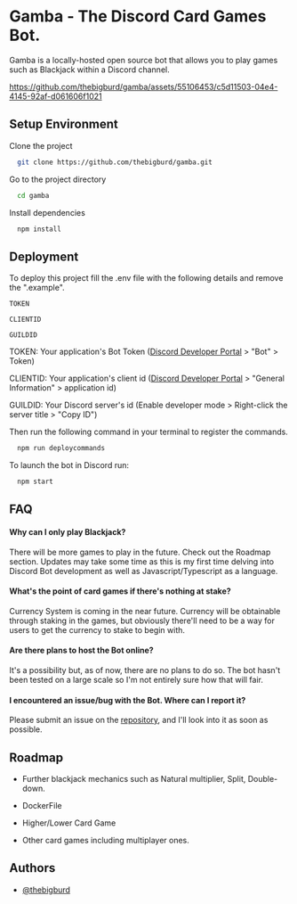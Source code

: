 
# Gamba - The Discord Card Games Bot.

Gamba is a locally-hosted open source bot that allows you to play games such as Blackjack within a Discord channel. 


https://github.com/thebigburd/gamba/assets/55106453/c5d11503-04e4-4145-92af-d061606f1021


## Setup Environment

Clone the project

```bash
  git clone https://github.com/thebigburd/gamba.git
```

Go to the project directory

```bash
  cd gamba
```

Install dependencies

```bash
  npm install
```


## Deployment

To deploy this project fill the .env file with the following details and remove the ".example".

`TOKEN`

`CLIENTID`

`GUILDID`


TOKEN: Your application's Bot Token ([Discord Developer Portal](https://discord.com/developers/applications) > "Bot" > Token)

CLIENTID: Your application's client id ([Discord Developer Portal](https://discord.com/developers/applications) > "General Information" > application id)

GUILDID: Your Discord server's id (Enable developer mode > Right-click the server title > "Copy ID")


Then run the following command in your terminal to register the commands.

```bash
  npm run deploycommands
```

To launch the bot in Discord run:

```bash
  npm start
```

## FAQ


#### Why can I only play Blackjack?

There will be more games to play in the future. Check out the Roadmap section. Updates may take some time as this is my first time delving into Discord Bot development as well as Javascript/Typescript as a language.

#### What's the point of card games if there's nothing at stake?

Currency System is coming in the near future. Currency will be obtainable through staking in the games, but obviously there'll need to be a way for users to get the currency to stake to begin with. 

#### Are there plans to host the Bot online?

It's a possibility but, as of now, there are no plans to do so. The bot hasn't been tested on a large scale so I'm not entirely sure how that will fair.

#### I encountered an issue/bug with the Bot. Where can I report it?

Please submit an issue on the [repository](https://github.com/thebigburd/gamba/issues), and I'll look into it as soon as possible.

## Roadmap

- Further blackjack mechanics such as Natural multiplier, Split, Double-down.

- DockerFile 

- Higher/Lower Card Game

- Other card games including multiplayer ones.


## Authors

- [@thebigburd](https://github.com/thebigburd)

